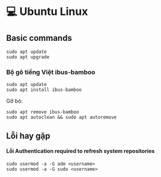 # 💻 Ubuntu Linux

## Basic commands

```
sudo apt update 
sudo apt upgrade
```

### Bộ gõ tiếng Việt ibus-bamboo

```
sudo apt update
sudo apt install ibus-bamboo
```

Gỡ bỏ:

```
sudo apt remove ibus-bamboo
sudo apt autoclean && sudo apt autoremove
```

## Lỗi hay gặp

#### Lỗi Authentication required to refresh system repositories

```
sudo usermod -a -G adm <username>
sudo usermod -a -G sudo <username>
```

